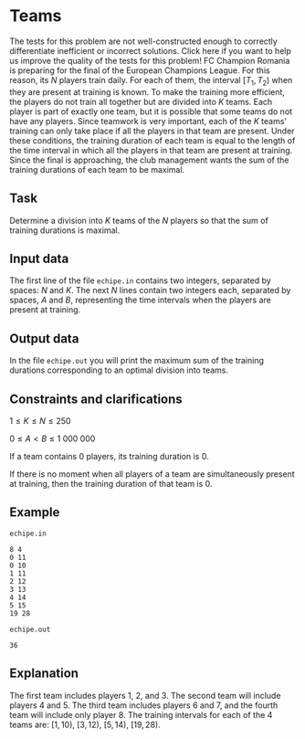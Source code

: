 # Teams

The tests for this problem are not well-constructed enough to correctly differentiate inefficient or incorrect solutions. Click here if you want to help us improve the quality of the tests for this problem! FC Champion Romania is preparing for the final of the European Champions League. For this reason, its $N$ players train daily. For each of them, the interval $[T_1, T_2)$ when they are present at training is known. To make the training more efficient, the players do not train all together but are divided into $K$ teams. Each player is part of exactly one team, but it is possible that some teams do not have any players. Since teamwork is very important, each of the $K$ teams' training can only take place if all the players in that team are present. Under these conditions, the training duration of each team is equal to the length of the time interval in which all the players in that team are present at training. Since the final is approaching, the club management wants the sum of the training durations of each team to be maximal.

## Task

Determine a division into $K$ teams of the $N$ players so that the sum of training durations is maximal.

## Input data

The first line of the file `echipe.in` contains two integers, separated by spaces: $N$ and $K$. The next $N$ lines contain two integers each, separated by spaces, $A$ and $B$, representing the time intervals when the players are present at training.

## Output data

In the file `echipe.out` you will print the maximum sum of the training durations corresponding to an optimal division into teams.

## Constraints and clarifications

$1 \leq K \leq N \leq 250$

$0 \leq A < B \leq 1\ 000\ 000$

If a team contains $0$ players, its training duration is $0$.

If there is no moment when all players of a team are simultaneously present at training, then the training duration of that team is $0$.

## Example

`echipe.in`
```
8 4
0 11
0 10
1 11
2 12
3 13
4 14
5 15
19 28
```

`echipe.out`
```
36
```

## Explanation

The first team includes players $1$, $2$, and $3$. The second team will include players $4$ and $5$. The third team includes players $6$ and $7$, and the fourth team will include only player $8$. The training intervals for each of the 4 teams are: $[1, 10)$, $[3, 12)$, $[5, 14)$, $[19, 28)$.